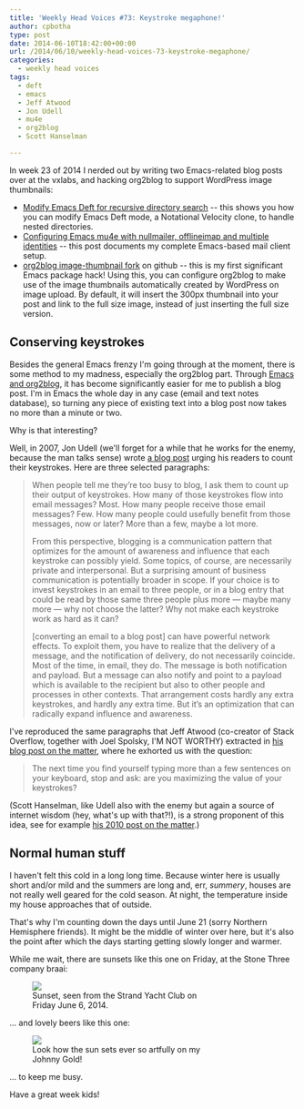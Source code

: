 ```yaml
---
title: 'Weekly Head Voices #73: Keystroke megaphone!'
author: cpbotha
type: post
date: 2014-06-10T18:42:00+00:00
url: /2014/06/10/weekly-head-voices-73-keystroke-megaphone/
categories:
  - weekly head voices
tags:
  - deft
  - emacs
  - Jeff Atwood
  - Jon Udell
  - mu4e
  - org2blog
  - Scott Hanselman

---
```


In week 23 of 2014 I nerded out by writing two Emacs-related blog posts over at
the vxlabs, and hacking org2blog to support WordPress image thumbnails:

<ul class="org-ul">
  <li>
    <a href="http://vxlabs.com/2014/06/04/modify-emacs-deft-for-recursive-directory-search/">Modify Emacs Deft for recursive directory search</a> -- this shows you how you can modify Emacs Deft mode, a Notational Velocity clone, to handle nested directories.
  </li>
  <li>
    <a href="http://vxlabs.com/2014/06/06/configuring-emacs-mu4e-with-nullmailer-offlineimap-and-multiple-identities/">Configuring Emacs mu4e with nullmailer, offlineimap and multiple identities</a> -- this post documents my complete Emacs-based mail client setup.
  </li>
  <li>
    <a href="https://github.com/cpbotha/org2blog">org2blog image-thumbnail fork</a> on github -- this is my first significant Emacs package hack! Using this, you can configure org2blog to make use of the image thumbnails automatically created by WordPress on image upload. By default, it will insert the 300px thumbnail into your post and link to the full size image, instead of just inserting the full size version.
  </li>
</ul>

## Conserving keystrokes

Besides the general Emacs frenzy I'm going through at the moment, there is some
method to my madness, especially the org2blog part. Through <a
href="http://vxlabs.com/2014/05/25/emacs-24-with-prelude-org2blog-and-wordpress/">Emacs
and org2blog</a>, it has become significantly easier for me to publish a blog
post. I'm in Emacs the whole day in any case (email and text notes database),
so turning any piece of existing text into a blog post now takes no more than a
minute or two.

Why is that interesting?
    
Well, in 2007, Jon Udell (we'll forget for a while that he works for the enemy,
because the man talks sense) wrote <a
href="http://blog.jonudell.net/2007/04/10/too-busy-to-blog-count-your-keystrokes/">a
blog post</a> urging his readers to count their keystrokes. Here are three
selected paragraphs:
    
> When people tell me they’re too busy to blog, I ask them to count up their
> output of keystrokes. How many of those keystrokes flow into email messages?
> Most. How many people receive those email messages? Few. How many people could
> usefully benefit from those messages, now or later? More than a few, maybe a
> lot more.
>
> From this perspective, blogging is a communication pattern that optimizes for
> the amount of awareness and influence that each keystroke can possibly
> yield. Some topics, of course, are necessarily private and interpersonal. But a
> surprising amount of business communication is potentially broader in scope. If
> your choice is to invest keystrokes in an email to three people, or in a blog
> entry that could be read by those same three people plus more — maybe many more
> — why not choose the latter? Why not make each keystroke work as hard as it
> can?
>
> [converting an email to a blog post] can have powerful network effects. To
> exploit them, you have to realize that the delivery of a message, and the
> notification of delivery, do not necessarily coincide. Most of the time, in
> email, they do. The message is both notification and payload. But a message can
> also notify and point to a payload which is available to the recipient but also
> to other people and processes in other contexts. That arrangement costs hardly
> any extra keystrokes, and hardly any extra time. But it’s an optimization that
> can radically expand influence and awareness.
    
I've reproduced the same paragraphs that Jeff Atwood (co-creator of Stack Overflow, together with Joel Spolsky, I'M NOT WORTHY) extracted in <a href="http://blog.codinghorror.com/maximizing-the-value-of-your-keystrokes/">his blog post on the matter</a>, where he exhorted us with the question:

> The next time you find yourself typing more than a few sentences on your keyboard, stop and ask: are you maximizing the value of your keystrokes?

(Scott Hanselman, like Udell also with the enemy but again a source of internet wisdom (hey, what's up with that?!), is a strong proponent of this idea, see for example <a href="http://www.hanselman.com/blog/DoTheyDeserveTheGiftOfYourKeystrokes.aspx">his 2010 post on the matter</a>.)

## Normal human stuff
  
I haven't felt this cold in a long long time. Because winter here is usually short and/or mild and the summers are long and, err, <i>summery</i>, houses are not really well geared for the cold season. At night, the temperature inside my house approaches that of outside.

That's why I'm counting down the days until June 21 (sorry Northern Hemisphere friends). It might be the middle of winter over here, but it's also the point after which the days starting getting slowly longer and warmer.

While me wait, there are sunsets like this one on Friday, at the Stone Three company braai:

<figure style="width: 300px" class="wp-caption alignnone">
<a href="http://cpbotha.net/wp-content/uploads/2014/06/wpid-strand_sunset.jpg" data-rel="lightbox-image-0" data-rl_title="" data-rl_caption="" title="">
<img src="http://cpbotha.net/wp-content/uploads/2014/06/wpid-strand_sunset-300x225.jpg" /></a><figcaption class="wp-caption-text">Sunset, seen from the Strand Yacht Club on Friday June 6, 2014.</figcaption></figure> 
    
... and lovely beers like this one:

<figure style="width: 300px" class="wp-caption alignnone"><a href="http://cpbotha.net/wp-content/uploads/2014/06/wpid-johnny_gold.jpg" data-rel="lightbox-image-1" data-rl_title="" data-rl_caption="" title="">
<img src="http://cpbotha.net/wp-content/uploads/2014/06/wpid-johnny_gold-300x225.jpg" /></a><figcaption class="wp-caption-text">Look how the sun sets ever so artfully on my Johnny Gold!</figcaption></figure> 

... to keep me busy.

Have a great week kids!
